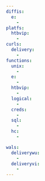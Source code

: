 ```yaml
---
diffis:
  e:
    -
platfs:
  htbvip:
    -
curls:
  delivery:
    -
functions:
  unix:
    -
  e:
    -
  htbvip:
    -
  logical:
    -
  creds:
    -
  sql:
    -
  hc:
    -

wals:
  deliverywu:
    -
  deliveryvi:
    -
---
```

